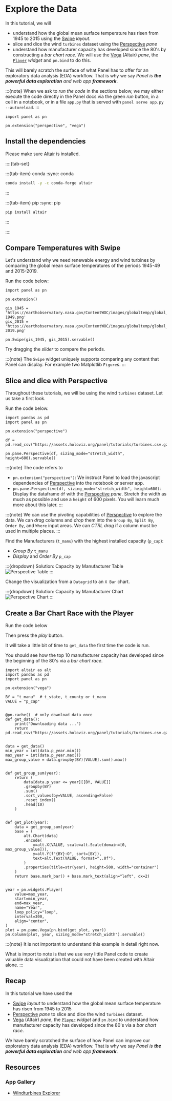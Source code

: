 # Explore the Data

In this tutorial, we will

- understand how the global mean surface temperature has risen from 1945 to 2015 using the [Swipe](../../reference/layouts/Swipe.ipynb) *layout*.
- slice and dice the wind `turbines` dataset using the [Perspective](../../reference/panes/Perspective.ipynb) *pane*
- understand how manufacturer capacity has developed since the 80's by constructing a *bar chart race*. We will use the [Vega](../../reference/panes/Vega.ipynb) (Altair) *pane*, the [`Player`](../../reference/widgets/Player.ipynb) *widget* and `pn.bind` to do this.

This will barely scratch the surface of what Panel has to offer for an exploratory data analysis (EDA) workflow. That is why we say *Panel is **the powerful data exploration** and web app **framework***.

:::{note}
When we ask to *run the code* in the sections below, we may either execute the code directly in the Panel docs via the green *run* button, in a cell in a notebook, or in a file `app.py` that is served with `panel serve app.py --autoreload`.
:::

```{pyodide}
import panel as pn

pn.extension("perspective", "vega")
```

## Install the dependencies

Please make sure [Altair](https://altair-viz.github.io/) is installed.

::::{tab-set}

:::{tab-item} conda
:sync: conda

``` bash
conda install -y -c conda-forge altair
```

:::

:::{tab-item} pip
:sync: pip

``` bash
pip install altair
```

:::

::::

## Compare Temperatures with Swipe

Let's understand why we need renewable energy and wind turbines by comparing the global mean surface temperatures of the periods 1945-49 and 2015-2019.

Run the code below:

```{pyodide}
import panel as pn

pn.extension()

gis_1945 = 'https://earthobservatory.nasa.gov/ContentWOC/images/globaltemp/global_gis_1945-1949.png'
gis_2015 = 'https://earthobservatory.nasa.gov/ContentWOC/images/globaltemp/global_gis_2015-2019.png'

pn.Swipe(gis_1945, gis_2015).servable()
```

Try dragging the *slider* to compare the periods.

:::{note}
The `Swipe` widget uniquely supports comparing any content that Panel can display. For example two Matplotlib `Figure`s.
:::

## Slice and dice with Perspective

Throughout these tutorials, we will be using the wind `turbines` dataset. Let us take a first look.

Run the code below.

```{pyodide}
import pandas as pd
import panel as pn

pn.extension("perspective")

df = pd.read_csv("https://assets.holoviz.org/panel/tutorials/turbines.csv.gz")

pn.pane.Perspective(df, sizing_mode="stretch_width", height=600).servable()
```

:::{note}
The code refers to

- `pn.extension("perspective")`: We instruct Panel to load the javascript dependencies of [Perspective](../../reference/panes/Perspective.ipynb) into the notebook or server app.
- `pn.pane.Perspective(df, sizing_mode="stretch_width", height=600)`: Display the dataframe `df` with the [Perspective](../../reference/panes/Perspective.ipynb) *pane*. Stretch the width as much as possible and use a `height` of 600 pixels. You will learn much more about this later.
:::

:::{note}
We can use the pivoting capabilities of [Perspective](../../reference/panes/Perspective.ipynb) to explore the data. We can *drag* columns and *drop* them into the `Group By`, `Split By`, `Order By`, and `Where` input areas. We can *CTRL drag* if a column must be used in multiple places.
:::

Find the Manufacturers (`t_manu`) with the highest installed capacity (`p_cap`):

- *Group By* `t_manu`
- *Display* and *Order By* `p_cap`

:::{dropdown} Solution: Capacity by Manufacturer Table
![Perspective Table](../../_static/images/explore_data_perspective_table.png)
:::

Change the visualization from a `Datagrid` to an `X Bar` chart.

:::{dropdown} Solution: Capacity by Manufacturer Chart
![Perspective Chart](../../_static/images/explore_data_perspective_chart.png)
:::

## Create a Bar Chart Race with the Player

Run the code below

Then press the *play* button.

It will take a little bit of time to `get_data` the first time the code is run.

You should see how the top 10 manufacturer capacity has developed since the beginning of the 80's via a *bar chart race*.

```{pyodide}
import altair as alt
import pandas as pd
import panel as pn

pn.extension("vega")

BY = "t_manu"  # t_state, t_county or t_manu
VALUE = "p_cap"


@pn.cache()  # only download data once
def get_data():
    print("Downloading data ...")
    return pd.read_csv("https://assets.holoviz.org/panel/tutorials/turbines.csv.gz")


data = get_data()
min_year = int(data.p_year.min())
max_year = int(data.p_year.max())
max_group_value = data.groupby(BY)[VALUE].sum().max()


def get_group_sum(year):
    return (
        data[data.p_year <= year][[BY, VALUE]]
        .groupby(BY)
        .sum()
        .sort_values(by=VALUE, ascending=False)
        .reset_index()
        .head(10)
    )


def get_plot(year):
    data = get_group_sum(year)
    base = (
        alt.Chart(data)
        .encode(
            x=alt.X(VALUE, scale=alt.Scale(domain=[0, max_group_value])),
            y=alt.Y(f"{BY}:O", sort=[BY]),
            text=alt.Text(VALUE, format=",.0f"),
        )
        .properties(title=str(year), height=500, width="container")
    )
    return base.mark_bar() + base.mark_text(align="left", dx=2)


year = pn.widgets.Player(
    value=max_year,
    start=min_year,
    end=max_year,
    name="Year",
    loop_policy="loop",
    interval=300,
    align="center",
)
plot = pn.pane.Vega(pn.bind(get_plot, year))
pn.Column(plot, year, sizing_mode="stretch_width").servable()
```

:::{note}
It is not important to understand this example in detail right now.

What is import to note is that we use very little Panel code to create valuable data visualization that could not have been created with Altair alone.
:::

## Recap

In this tutorial we have used the

- [Swipe](../../reference/layouts/Swipe.ipynb) *layout* to understand how the global mean surface temperature has risen from 1945 to 2015
- [Perspective](../../reference/panes/Perspective.ipynb) *pane* to slice and dice the wind `turbines` dataset.
- [Vega](../../reference/panes/Vega.ipynb) (Altair) *pane*, the [`Player`](../../reference/widgets/Player.ipynb) *widget* and `pn.bind` to understand how manufacturer capacity has developed since the 80's via a *bar chart race*.

We have barely scratched the surface of how Panel can improve our exploratory data analysis (EDA) workflow. That is why we say *Panel is **the powerful data exploration** and web app **framework***.

## Resources

### App Gallery

- [Windturbines Explorer](../../gallery/index.md)
